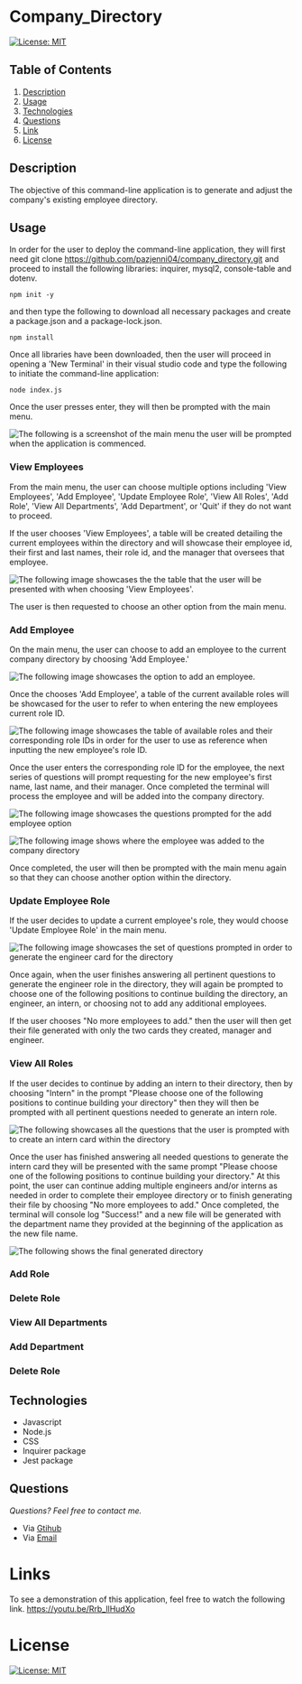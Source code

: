 # Company_Directory

[![License: MIT](https://img.shields.io/badge/License-MIT-yellow.svg)](https://opensource.org/licenses/MIT)

## **Table of Contents**

1. [Description](#description)
2. [Usage](#usage)
3. [Technologies](#technologies)
4. [Questions](#questions)
5. [Link](#links)
6. [License](#license)

## Description

The objective of this command-line application is to generate and adjust the company's existing employee directory.

## Usage

In order for the user to deploy the command-line application, they will first need git clone https://github.com/pazjenni04/company_directory.git and proceed to install the following libraries: inquirer, mysql2, console-table and dotenv.

`npm init -y`

and then type the following to download all necessary packages and create a package.json and a package-lock.json.

`npm install`

Once all libraries have been downloaded, then the user will proceed in opening a 'New Terminal' in their visual studio code and type the following to initiate the command-line application:

`node index.js `

Once the user presses enter, they will then be prompted with the main menu.

![The following is a screenshot of the main menu the user will be prompted when the application is commenced.](images\main-menu_img.PNG)

### View Employees

From the main menu, the user can choose multiple options including 'View Employees', 'Add Employee', 'Update Employee Role', 'View All Roles', 'Add Role', 'View All Departments', 'Add Department', or 'Quit' if they do not want to proceed.

If the user chooses 'View Employees', a table will be created detailing the current employees within the directory and will showcase their employee id, their first and last names, their role id, and the manager that oversees that employee.

![The following image showcases the the table that the user will be presented with when choosing 'View Employees'.](images\view-employees_img.PNG)

The user is then requested to choose an other option from the main menu.

### Add Employee

On the main menu, the user can choose to add an employee to the current company directory by choosing 'Add Employee.'

![The following image showcases the option to add an employee.](images\add-employee_img.PNG)

Once the chooses 'Add Employee', a table of the current available roles will be showcased for the user to refer to when entering the new employees current role ID.

![The following image showcases the table of available roles and their corresponding role IDs in order for the user to use as reference when inputting the new employee's role ID.](images\role-id_img.PNG)

Once the user enters the corresponding role ID for the employee, the next series of questions will prompt requesting for the new employee's first name, last name, and their manager. Once completed the terminal will process the employee and will be added into the company directory.

![The following image showcases the questions prompted for the add employee option](images\add-employee_img.PNG)

![The following image shows where the employee was added to the company directory](images\added-to-directory_img.PNG)

Once completed, the user will then be prompted with the main menu again so that they can choose another option within the directory.

### Update Employee Role

If the user decides to update a current employee's role, they would choose 'Update Employee Role' in the main menu.

![The following image showcases the set of questions prompted in order to generate the engineer card for the directory](https://raw.githubusercontent.com/pazjenni04/employee-directory_generator/main/src/images/engineer-prompt_img.PNG)

Once again, when the user finishes answering all pertinent questions to generate the engineer role in the directory, they will again be prompted to choose one of the following positions to continue building the directory, an engineer, an intern, or choosing not to add any additional employees.

If the user chooses "No more employees to add." then the user will then get their file generated with only the two cards they created, manager and engineer.

### View All Roles

If the user decides to continue by adding an intern to their directory, then by choosing "Intern" in the prompt "Please choose one of the following positions to continue building your directory" then they will then be prompted with all pertinent questions needed to generate an intern role.

![The following showcases all the questions that the user is prompted with to create an intern card within the directory](https://raw.githubusercontent.com/pazjenni04/employee-directory_generator/main/src/images/intern-prompt_img.PNG)

Once the user has finished answering all needed questions to generate the intern card they will be presented with the same prompt "Please choose one of the following positions to continue building your directory." At this point, the user can continue adding multiple engineers and/or interns as needed in order to complete their employee directory or to finish generating their file by choosing "No more employees to add." Once completed, the terminal will console log "Success!" and a new file will be generated with the department name they provided at the beginning of the application as the new file name.

![The following shows the final generated directory](https://raw.githubusercontent.com/pazjenni04/employee-directory_generator/main/src/images/generated-directory_img.PNG)

### Add Role

### Delete Role

### View All Departments

### Add Department

### Delete Role

## Technologies

- Javascript
- Node.js
- CSS
- Inquirer package
- Jest package

## Questions

_Questions? Feel free to contact me._

- Via [Gtihub](https://github.com/pazjenni04)
- Via [Email](pazjenni1331@gmail.com)

# Links

To see a demonstration of this application, feel free to watch the following link.
https://youtu.be/Rrb_llHudXo

# License

[![License: MIT](https://img.shields.io/badge/License-MIT-yellow.svg)](https://opensource.org/licenses/MIT)
